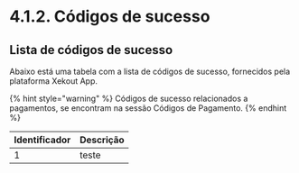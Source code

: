# 4.1.2. Códigos de sucesso

## Lista de códigos de sucesso

Abaixo está uma tabela com a lista de códigos de sucesso, fornecidos pela plataforma Xekout App.

{% hint style="warning" %}
Códigos de sucesso relacionados a pagamentos, se encontram na sessão Códigos de Pagamento.
{% endhint %}

| Identificador | Descrição |
| :--- | :--- |
| 1 | teste |

